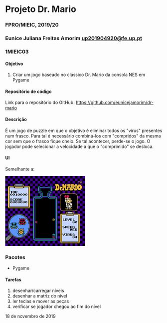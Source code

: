 # Projeto Dr. Mario
### FPRO/MIEIC, 2019/20
### Eunice Juliana Freitas Amorim up201904920@fe.up.pt 
### 1MIEIC03 

#### Objetivo

1. Criar um jogo baseado no clássico Dr. Mario da consola NES em Pygame

#### Repositório de código
Link para o repositório do GitHub: https://github.com/eunicejamorim/dr-mario

#### Descrição

É um jogo de puzzle em que o objetivo é eliminar todos os "vírus" presentes num frasco. 
Para tal é necessário combiná-los com "compridos" da mesma cor sem que o frasco fique cheio. Se tal acontecer, perde-se o jogo. 
O jogador pode selecionar a velocidade a que o "comprimido" se desloca.

#### UI
Semelhante a:

![UI](https://github.com/eunicejamorim/dr-mario/blob/master/NES_01.gif)

### Pacotes

- Pygame

#### Tarefas

1. desenhar/carregar níveis
1. desenhar a matriz do nível
1. ler teclas e mover as peças
2. verificar se jogador chegou ao fim do nível

18 de novembro de 2019
